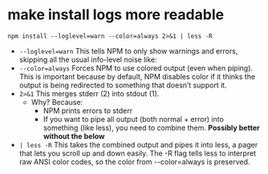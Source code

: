 # make install logs more readable
``npm install --loglevel=warn --color=always 2>&1 | less -R``

* ``--loglevel=warn`` This tells NPM to only show warnings and errors, skipping all the usual info-level noise like:
* ``--color=always`` Forces NPM to use colored output (even when piping). This is important because by default, NPM disables color if it thinks the output is being redirected to something that doesn’t support it.
* ``2>&1`` This merges stderr (2) into stdout (1). 
  * Why? Because:
    * NPM prints errors to stderr 
    * If you want to pipe all output (both normal + error) into something (like less), you need to combine them.
**Possibly better without the below**
* ``| less -R`` This takes the combined output and pipes it into less, a pager that lets you scroll up and down easily. The -R flag tells less to interpret raw ANSI color codes, so the color from --color=always is preserved.